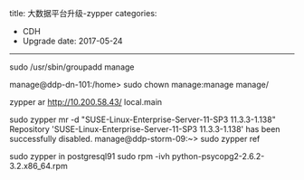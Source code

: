 title: 大数据平台升级-zypper
categories: 
- CDH
- Upgrade
date: 2017-05-24
---

sudo /usr/sbin/groupadd manage

manage@ddp-dn-101:/home> sudo chown manage:manage manage/


zypper ar http://10.200.58.43/ local.main

sudo zypper mr -d "SUSE-Linux-Enterprise-Server-11-SP3 11.3.3-1.138"
Repository 'SUSE-Linux-Enterprise-Server-11-SP3 11.3.3-1.138' has been successfully disabled.
manage@ddp-storm-09:~> sudo zypper ref

sudo zypper in postgresql91
sudo rpm -ivh python-psycopg2-2.6.2-3.2.x86_64.rpm